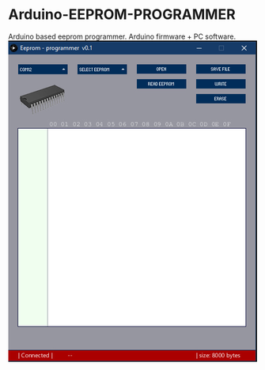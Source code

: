 # Arduino-EEPROM-PROGRAMMER
Arduino based eeprom programmer. Arduino firmware + PC software.
![Image 1](https://github.com/elekeskaroly/Arduino-EEPROM-PROGRAMMER/blob/main/screen%20001.jpg)
